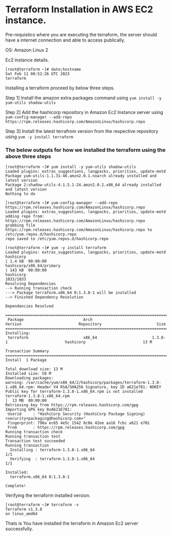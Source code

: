 # Terraform Installation in AWS EC2 instance.

Pre-requistics
where you are executing the terraform, the server should have a internet connection and able to access publically.

OS: Amazon Linux 2

Ec2 instance details.
```
[root@terraform ~]# date;hostname
Sat Feb 11 08:52:26 UTC 2023
terraform
```

Installing a terraform proceed by below three steps.

Step 1] Install the amazon extra packages command using 
```yum install -y yum-utils shadow-utils```    

Step 2] Add the hashicorp repository in Amazon Ec2 Instance server using 
```yum-config-manager --add-repo https://rpm.releases.hashicorp.com/AmazonLinux/hashicorp.repo```

Step 3] Install the latest terrafrom version from the respective repository using
```yum -y install terraform```

### The below outputs for how we installed the terraform using the above three steps

```
[root@terraform ~]# yum install -y yum-utils shadow-utils
Loaded plugins: extras_suggestions, langpacks, priorities, update-motd
Package yum-utils-1.1.31-46.amzn2.0.1.noarch already installed and latest version
Package 2:shadow-utils-4.1.5.1-24.amzn2.0.2.x86_64 already installed and latest version
Nothing to do

[root@terraform ~]# yum-config-manager --add-repo https://rpm.releases.hashicorp.com/AmazonLinux/hashicorp.repo
Loaded plugins: extras_suggestions, langpacks, priorities, update-motd
adding repo from: https://rpm.releases.hashicorp.com/AmazonLinux/hashicorp.repo
grabbing file https://rpm.releases.hashicorp.com/AmazonLinux/hashicorp.repo to /etc/yum.repos.d/hashicorp.repo
repo saved to /etc/yum.repos.d/hashicorp.repo

[root@terraform ~]# yum -y install terraform
Loaded plugins: extras_suggestions, langpacks, priorities, update-motd
hashicorp                                                                                                       | 1.4 kB  00:00:00
hashicorp/x86_64/primary                                                                                        | 143 kB  00:00:00
hashicorp                                                                                                                    1033/1033
Resolving Dependencies
--> Running transaction check
---> Package terraform.x86_64 0:1.3.8-1 will be installed
--> Finished Dependency Resolution

Dependencies Resolved

=======================================================================================================================================
 Package                          Arch                          Version                         Repository                        Size
=======================================================================================================================================
Installing:
 terraform                        x86_64                        1.3.8-1                         hashicorp                         13 M

Transaction Summary
=======================================================================================================================================
Install  1 Package

Total download size: 13 M
Installed size: 58 M
Downloading packages:
warning: /var/cache/yum/x86_64/2/hashicorp/packages/terraform-1.3.8-1.x86_64.rpm: Header V4 RSA/SHA256 Signature, key ID a621e701: NOKEY
Public key for terraform-1.3.8-1.x86_64.rpm is not installed
terraform-1.3.8-1.x86_64.rpm                                                                                    |  13 MB  00:00:00
Retrieving key from https://rpm.releases.hashicorp.com/gpg
Importing GPG key 0xA621E701:
 Userid     : "HashiCorp Security (HashiCorp Package Signing) <security+packaging@hashicorp.com>"
 Fingerprint: 798a ec65 4e5c 1542 8c8e 42ee aa16 fcbc a621 e701
 From       : https://rpm.releases.hashicorp.com/gpg
Running transaction check
Running transaction test
Transaction test succeeded
Running transaction
  Installing : terraform-1.3.8-1.x86_64                                                                                            1/1
  Verifying  : terraform-1.3.8-1.x86_64                                                                                            1/1

Installed:
  terraform.x86_64 0:1.3.8-1

Complete!
```

Verifying the terraform installed version.
```
[root@terraform ~]# terraform -v
Terraform v1.3.8
on linux_amd64
```

Thats is You have installed the terraform in Amazon Ec2 server successfully.
